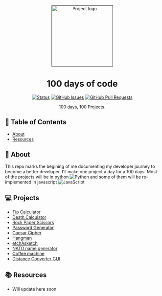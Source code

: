 <p align="center">
  <a href="" rel="noopener">
 <img height=200px src="https://media.proglib.io/posts/2020/05/29/80086d134b4e439861d47de170671e62.jpg" alt="Project logo"></a>
</p>

<h1 align="center">100 days of code</h1>

<div align="center">

[![Status](https://img.shields.io/badge/status-active-success.svg)]()
[![GitHub Issues](https://img.shields.io/github/issues/Grem6/100-days-of-code/issues.svg)](https://github.com/Grem6/100-days-of-code/issues)
[![GitHub Pull Requests](https://img.shields.io/github/issues-pr/kylelobo/The-Documentation-Compendium.svg)](https://github.com/Grem6/100-days-of-code/pulls)

</div>



<p align="center"> 100 days, 100 Projects.
    <br> 
</p>

## 📝 Table of Contents

- [About](#about)
- [Resources](#resources)


## 🧐 About <a name = "about"></a>

This repo marks the begining of me documenting my developer journey to become a better developer. I'll make one project a day for a 100 days. Most of the projects will be in python ![Python](https://img.shields.io/badge/python-3670A0?style=flat-square&logo=python&logoColor=ffdd54) and some of them will be re-implemented in javascript ![JavaScript](https://img.shields.io/badge/javascript-%23323330.svg?style=flat-square&logo=javascript&logoColor=%23F7DF1E) 


## 💻 Projects <a name ="projects"></a>
- [Tip Calculator](https://github.com/Grem6/100-days-of-code/tree/main/Day-001%20%5Bpy%5D)
- [Death Calculator](https://github.com/Grem6/100-days-of-code/tree/main/Day-002%20%5Bpy%5D)
- [Rock Paper Scissors](https://github.com/Grem6/100-days-of-code/tree/main/Day-003%20%5Bpy%5D)
- [Password Generator](https://github.com/Grem6/100-days-of-code/tree/main/Day-004%20%5Bpy%5D)
- [Caesar Cipher](https://github.com/Grem6/100-days-of-code/tree/main/Day-005%20%5Bpy%5D)
- [Hangman](https://github.com/Grem6/100-days-of-code/tree/main/Day-006%20%5Bpy%5D)
- [etchAsketch](https://github.com/Grem6/100-days-of-code/tree/main/Day-007%20%5Bpy%5D)
- [NATO name generator](https://github.com/Grem6/100-days-of-code/tree/main/Day-008%20%5Bpy%5D)
- [Coffee machine](https://github.com/Grem6/100-days-of-code/tree/main/Day-009%20%5Bpy%5D)
- [Distance Converter GUI](https://github.com/Grem6/100-days-of-code/tree/main/Day-010%20%5Bpy%5D)

## 📚 Resources <a name = "resources"></a>

- Will update here soon
